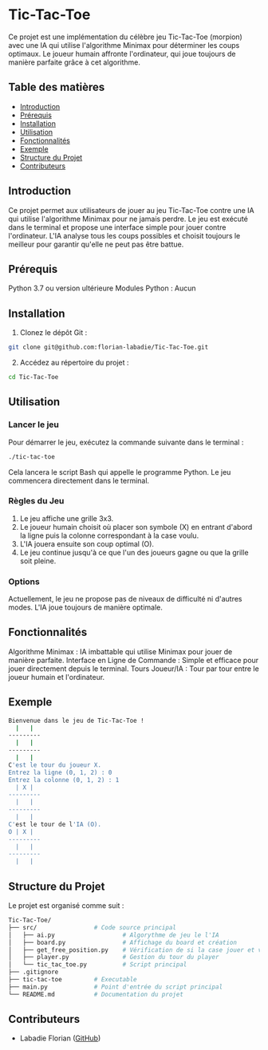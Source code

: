 # Tic-Tac-Toe

Ce projet est une implémentation du célèbre jeu Tic-Tac-Toe (morpion) avec une IA qui utilise l'algorithme Minimax pour déterminer les coups optimaux. Le joueur humain affronte l'ordinateur, qui joue toujours de manière parfaite grâce à cet algorithme.

## Table des matières

- [Introduction](#introduction)
- [Prérequis](#prérequis)
- [Installation](#installation)
- [Utilisation](#utilisation)
- [Fonctionnalités](#fonctionnalités)
- [Exemple](#exemple)
- [Structure du Projet](#structure-du-projet)
- [Contributeurs](#contributeurs)

## Introduction

Ce projet permet aux utilisateurs de jouer au jeu Tic-Tac-Toe contre une IA qui utilise l'algorithme Minimax pour ne jamais perdre. Le jeu est exécuté dans le terminal et propose une interface simple pour jouer contre l'ordinateur. L'IA analyse tous les coups possibles et choisit toujours le meilleur pour garantir qu'elle ne peut pas être battue.

## Prérequis

Python 3.7 ou version ultérieure
Modules Python : Aucun

## Installation

1. Clonez le dépôt Git :

```bash
git clone git@github.com:florian-labadie/Tic-Tac-Toe.git
```

2. Accédez au répertoire du projet :

``` bash
cd Tic-Tac-Toe
```

## Utilisation

### Lancer le jeu

Pour démarrer le jeu, exécutez la commande suivante dans le terminal :

``` bash
./tic-tac-toe
```

Cela lancera le script Bash qui appelle le programme Python. Le jeu commencera directement dans le terminal.

### Règles du Jeu

1. Le jeu affiche une grille 3x3.
2. Le joueur humain choisit où placer son symbole (X) en entrant d'abord la ligne puis la colonne correspondant à la case voulu.
3. L'IA jouera ensuite son coup optimal (O).
4. Le jeu continue jusqu'à ce que l'un des joueurs gagne ou que la grille soit pleine.

### Options

Actuellement, le jeu ne propose pas de niveaux de difficulté ni d'autres modes. L'IA joue toujours de manière optimale.

## Fonctionnalités

Algorithme Minimax : IA imbattable qui utilise Minimax pour jouer de manière parfaite.
Interface en Ligne de Commande : Simple et efficace pour jouer directement depuis le terminal.
Tours Joueur/IA : Tour par tour entre le joueur humain et l'ordinateur.

## Exemple

``` bash
Bienvenue dans le jeu de Tic-Tac-Toe !
  |   |  
---------
  |   |  
---------
  |   |  
C'est le tour du joueur X.
Entrez la ligne (0, 1, 2) : 0
Entrez la colonne (0, 1, 2) : 1
  | X |  
---------
  |   |  
---------
  |   |  
C'est le tour de l'IA (O).
O | X |  
---------
  |   |  
---------
  |   |  
```

## Structure du Projet

Le projet est organisé comme suit :

``` bash
Tic-Tac-Toe/
├── src/                # Code source principal
│   ├── ai.py                   # Algorythme de jeu le l'IA
│   ├── board.py                # Affichage du board et création
│   ├── get_free_position.py    # Vérification de si la case jouer et vide ou déjà remplie
│   ├── player.py               # Gestion du tour du player
│   └── tic_tac_toe.py          # Script principal
├── .gitignore  
├── tic-tac-toe         # Executable
├── main.py             # Point d'entrée du script principal
└── README.md           # Documentation du projet
```

## Contributeurs

- Labadie Florian ([GitHub](https://github.com/florian-labadie))
